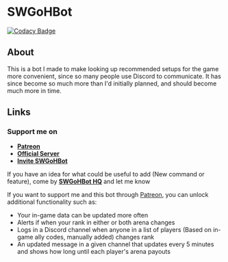 # SWGoHBot

[![Codacy Badge](https://app.codacy.com/project/badge/Grade/a237e06cc77e473180b810d307763402)](https://www.codacy.com/gh/jmiln/SWGoHBot/dashboard?utm_source=github.com&amp;utm_medium=referral&amp;utm_content=jmiln/SWGoHBot&amp;utm_campaign=Badge_Grade)

## About
This is a bot I made to make looking up recommended setups for the game more convenient, since so many people use Discord to communicate.
It has since become so much more than I'd initially planned, and should become much more in time.

## Links

### Support me on
- **[Patreon](https://www.patreon.com/swgohbot)**
- **[Official Server](http://www.swgohbot.com/server)**
- **[Invite SWGoHBot](http://www.swgohbot.com/invite)**

If you have an idea for what could be useful to add (New command or feature), come by **[SWGoHBot HQ](http://www.swgohbot.com/server)** and let me know

If you want to support me and this bot through [Patreon](https://www.patreon.com/swgohbot), you can unlock additional functionality such as:
- Your in-game data can be updated more often
- Alerts if when your rank in either or both arena changes
- Logs in a Discord channel when anyone in a list of players (Based on in-game ally codes, manually added) changes rank
- An updated message in a given channel that updates every 5 minutes and shows how long until each player's arena payouts
